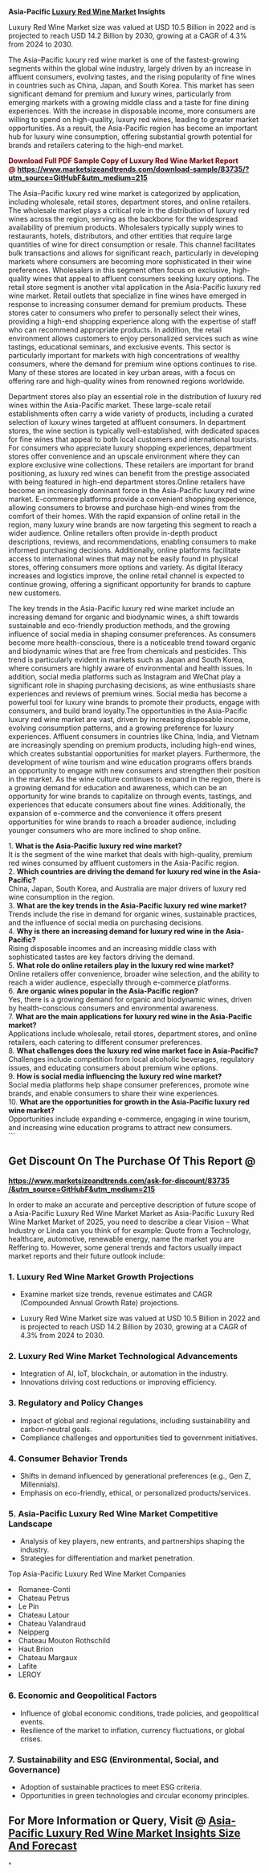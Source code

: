 <p><strong>Asia-Pacific&nbsp;<a href=""https://www.marketsizeandtrends.com/download-sample/83735/&amp;utm_source=GitHubF&amp;utm_medium=215"">Luxury Red Wine Market</a> Insights</strong></p><p>Luxury Red Wine Market size was valued at USD 10.5 Billion in 2022 and is projected to reach USD 14.2 Billion by 2030, growing at a CAGR of 4.3% from 2024 to 2030.</p><p><p>The Asia–Pacific luxury red wine market is one of the fastest-growing segments within the global wine industry, largely driven by an increase in affluent consumers, evolving tastes, and the rising popularity of fine wines in countries such as China, Japan, and South Korea. This market has seen significant demand for premium and luxury wines, particularly from emerging markets with a growing middle class and a taste for fine dining experiences. With the increase in disposable income, more consumers are willing to spend on high-quality, luxury red wines, leading to greater market opportunities. As a result, the Asia-Pacific region has become an important hub for luxury wine consumption, offering substantial growth potential for brands and retailers catering to the high-end market. <strong><p><strong><span style="color: #800000;">Download Full PDF Sample Copy of Luxury Red Wine Market Report @</span>&nbsp;</strong><a href="https://www.marketsizeandtrends.com/download-sample/83735/?utm_source=GitHubF&amp;utm_medium=215" target="_blank">https://www.marketsizeandtrends.com/download-sample/83735/?utm_source=GitHubF&amp;utm_medium=215</a></p></strong></p><p>The Asia–Pacific luxury red wine market is categorized by application, including wholesale, retail stores, department stores, and online retailers. The wholesale market plays a critical role in the distribution of luxury red wines across the region, serving as the backbone for the widespread availability of premium products. Wholesalers typically supply wines to restaurants, hotels, distributors, and other entities that require large quantities of wine for direct consumption or resale. This channel facilitates bulk transactions and allows for significant reach, particularly in developing markets where consumers are becoming more sophisticated in their wine preferences. Wholesalers in this segment often focus on exclusive, high-quality wines that appeal to affluent consumers seeking luxury options. The retail store segment is another vital application in the Asia-Pacific luxury red wine market. Retail outlets that specialize in fine wines have emerged in response to increasing consumer demand for premium products. These stores cater to consumers who prefer to personally select their wines, providing a high-end shopping experience along with the expertise of staff who can recommend appropriate products. In addition, the retail environment allows customers to enjoy personalized services such as wine tastings, educational seminars, and exclusive events. This sector is particularly important for markets with high concentrations of wealthy consumers, where the demand for premium wine options continues to rise. Many of these stores are located in key urban areas, with a focus on offering rare and high-quality wines from renowned regions worldwide. <p>Department stores also play an essential role in the distribution of luxury red wines within the Asia-Pacific market. These large-scale retail establishments often carry a wide variety of products, including a curated selection of luxury wines targeted at affluent consumers. In department stores, the wine section is typically well-established, with dedicated spaces for fine wines that appeal to both local customers and international tourists. For consumers who appreciate luxury shopping experiences, department stores offer convenience and an upscale environment where they can explore exclusive wine collections. These retailers are important for brand positioning, as luxury red wines can benefit from the prestige associated with being featured in high-end department stores.Online retailers have become an increasingly dominant force in the Asia-Pacific luxury red wine market. E-commerce platforms provide a convenient shopping experience, allowing consumers to browse and purchase high-end wines from the comfort of their homes. With the rapid expansion of online retail in the region, many luxury wine brands are now targeting this segment to reach a wider audience. Online retailers often provide in-depth product descriptions, reviews, and recommendations, enabling consumers to make informed purchasing decisions. Additionally, online platforms facilitate access to international wines that may not be easily found in physical stores, offering consumers more options and variety. As digital literacy increases and logistics improve, the online retail channel is expected to continue growing, offering a significant opportunity for brands to capture new customers.<p>The key trends in the Asia-Pacific luxury red wine market include an increasing demand for organic and biodynamic wines, a shift towards sustainable and eco-friendly production methods, and the growing influence of social media in shaping consumer preferences. As consumers become more health-conscious, there is a noticeable trend toward organic and biodynamic wines that are free from chemicals and pesticides. This trend is particularly evident in markets such as Japan and South Korea, where consumers are highly aware of environmental and health issues. In addition, social media platforms such as Instagram and WeChat play a significant role in shaping purchasing decisions, as wine enthusiasts share experiences and reviews of premium wines. Social media has become a powerful tool for luxury wine brands to promote their products, engage with consumers, and build brand loyalty.The opportunities in the Asia-Pacific luxury red wine market are vast, driven by increasing disposable income, evolving consumption patterns, and a growing preference for luxury experiences. Affluent consumers in countries like China, India, and Vietnam are increasingly spending on premium products, including high-end wines, which creates substantial opportunities for market players. Furthermore, the development of wine tourism and wine education programs offers brands an opportunity to engage with new consumers and strengthen their position in the market. As the wine culture continues to expand in the region, there is a growing demand for education and awareness, which can be an opportunity for wine brands to capitalize on through events, tastings, and experiences that educate consumers about fine wines. Additionally, the expansion of e-commerce and the convenience it offers present opportunities for wine brands to reach a broader audience, including younger consumers who are more inclined to shop online.<p>1. <strong>What is the Asia-Pacific luxury red wine market?</strong><br>It is the segment of the wine market that deals with high-quality, premium red wines consumed by affluent customers in the Asia-Pacific region.<br>2. <strong>Which countries are driving the demand for luxury red wine in the Asia-Pacific?</strong><br>China, Japan, South Korea, and Australia are major drivers of luxury red wine consumption in the region.<br>3. <strong>What are the key trends in the Asia-Pacific luxury red wine market?</strong><br>Trends include the rise in demand for organic wines, sustainable practices, and the influence of social media on purchasing decisions.<br>4. <strong>Why is there an increasing demand for luxury red wine in the Asia-Pacific?</strong><br>Rising disposable incomes and an increasing middle class with sophisticated tastes are key factors driving the demand.<br>5. <strong>What role do online retailers play in the luxury red wine market?</strong><br>Online retailers offer convenience, broader wine selection, and the ability to reach a wider audience, especially through e-commerce platforms.<br>6. <strong>Are organic wines popular in the Asia-Pacific region?</strong><br>Yes, there is a growing demand for organic and biodynamic wines, driven by health-conscious consumers and environmental awareness.<br>7. <strong>What are the main applications for luxury red wine in the Asia-Pacific market?</strong><br>Applications include wholesale, retail stores, department stores, and online retailers, each catering to different consumer preferences.<br>8. <strong>What challenges does the luxury red wine market face in Asia-Pacific?</strong><br>Challenges include competition from local alcoholic beverages, regulatory issues, and educating consumers about premium wine options.<br>9. <strong>How is social media influencing the luxury red wine market?</strong><br>Social media platforms help shape consumer preferences, promote wine brands, and enable consumers to share their wine experiences.<br>10. <strong>What are the opportunities for growth in the Asia-Pacific luxury red wine market?</strong><br>Opportunities include expanding e-commerce, engaging in wine tourism, and increasing wine education programs to attract new consumers.<br>```</p><h2><strong>Get Discount On The Purchase Of This Report @&nbsp;</strong></h2><p><strong><a href=""https://www.marketsizeandtrends.com/ask-for-discount/83735/&amp;utm_source=GitHubF&amp;utm_medium=215"" target=""_blank"">https://www.marketsizeandtrends.com/ask-for-discount/83735<br />/&amp;utm_source=GitHubF&amp;utm_medium=215</a></strong></p><p>In order to make an accurate and perceptive description of future scope of a Asia-Pacific&nbsp;Luxury Red Wine Market Market as Asia-Pacific&nbsp;Luxury Red Wine Market Market of 2025, you need to describe a clear Vision &ndash; What Industry or Linda can you think of for example: Quote from a Technology, healthcare, automotive, renewable energy, name the market you are Reffering to. However, some general trends and factors usually impact market reports and their future outlook include:</p><h3>1.&nbsp;<strong>Luxury Red Wine Market Growth Projections</strong></h3><ul><li>Examine market size trends, revenue estimates and CAGR (Compounded Annual Growth Rate) projections.</li><li><p>Luxury Red Wine Market size was valued at USD 10.5 Billion in 2022 and is projected to reach USD 14.2 Billion by 2030, growing at a CAGR of 4.3% from 2024 to 2030.</p></li></ul><h3>2.&nbsp;<strong>Luxury Red Wine Market Technological Advancements</strong></h3><ul><li>Integration of AI, IoT, blockchain, or automation in the industry.</li><li>Innovations driving cost reductions or improving efficiency.</li></ul><h3>3.&nbsp;<strong>Regulatory and Policy Changes</strong></h3><ul><li>Impact of global and regional regulations, including sustainability and carbon-neutral goals.</li><li>Compliance challenges and opportunities tied to government initiatives.</li></ul><h3>4.&nbsp;<strong>Consumer Behavior Trends</strong></h3><ul><li>Shifts in demand influenced by generational preferences (e.g., Gen Z, Millennials).</li><li>Emphasis on eco-friendly, ethical, or personalized products/services.</li></ul><h3>5.&nbsp;<strong>Asia-Pacific Luxury Red Wine Market Competitive Landscape</strong></h3><ul><li>Analysis of key players, new entrants, and partnerships shaping the industry.</li><li>Strategies for differentiation and market penetration.</li></ul><p data-pm-slice=""1 1 []"">Top Asia-Pacific Luxury Red Wine Market Companies</p><div data-test-id=""""><p><li>Romanee-Conti</li><li> Chateau Petrus</li><li> Le Pin</li><li> Chateau Latour</li><li> Chateau Valandraud</li><li> Neipperg</li><li> Chateau Mouton Rothschild</li><li> Haut Brion</li><li> Chateau Margaux</li><li> Lafite</li><li> LEROY</li></p></div><h3>6.&nbsp;<strong>Economic and Geopolitical Factors</strong></h3><ul><li>Influence of global economic conditions, trade policies, and geopolitical events.</li><li>Resilience of the market to inflation, currency fluctuations, or global crises.</li></ul><h3>7.&nbsp;<strong>Sustainability and ESG (Environmental, Social, and Governance)</strong></h3><ul><li>Adoption of sustainable practices to meet ESG criteria.</li><li>Opportunities in green technologies and circular economy principles.</li></ul><h2><strong>For More Information or Query, Visit @&nbsp;</strong><a href=""https://www.verifiedmarketreports.com/product/global-luxury-red-wine-market-growth-2019-2024/"" target=""_blank"">Asia-Pacific Luxury Red Wine Market Insights Size And Forecast</a></h2>"
